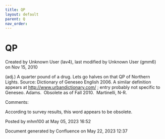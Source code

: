 ```yaml
---
title: QP
layout: default
parent: Q
nav_order:
---
```


# QP

Created by  Unknown User (lav4), last modified by  Unknown User (gmm6) on Nov 15, 2010

(adj.) A quarter pound of a drug. Lets go halves on that QP of Northern Lights. Source: Dictionary of Geneseo English 2006. A similar definition appears at http://www.urbandictionary.com/ ; entry probably not specific to Geneseo. Adams.  Obsolete as of Fall 2010.  Martinelli, N-R.

Comments:

According to survey results, this word appears to be obsolete.

Posted by mhm100 at May 05, 2023 16:52

Document generated by Confluence on May 22, 2023 12:37


